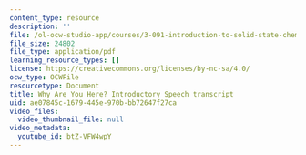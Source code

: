 ```yaml
---
content_type: resource
description: ''
file: /ol-ocw-studio-app/courses/3-091-introduction-to-solid-state-chemistry-fall-2018/btZ-VFW4wpY_transcript.pdf
file_size: 24802
file_type: application/pdf
learning_resource_types: []
license: https://creativecommons.org/licenses/by-nc-sa/4.0/
ocw_type: OCWFile
resourcetype: Document
title: Why Are You Here? Introductory Speech transcript
uid: ae07845c-1679-445e-970b-bb72647f27ca
video_files:
  video_thumbnail_file: null
video_metadata:
  youtube_id: btZ-VFW4wpY
---
```

